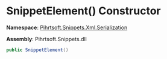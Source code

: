 # SnippetElement\(\) Constructor

**Namespace**: [Pihrtsoft.Snippets.Xml.Serialization](../../README.md)

**Assembly**: Pihrtsoft\.Snippets\.dll

```csharp
public SnippetElement()
```

